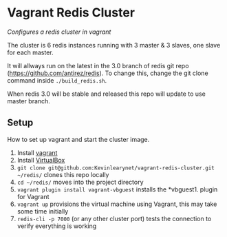Vagrant Redis Cluster
=====================

*Configures a redis cluster in vagrant*

The cluster is 6 redis instances running with 3 master & 3 slaves, one slave for each master.

It will allways run on the latest in the 3.0 branch of redis git repo (https://github.com/antirez/redis). To change this, change the git clone command inside `./build_redis.sh`.

When redis 3.0 will be stable and released this repo will update to use master branch.

## Setup
How to set up vagrant and start the cluster image.

1. Install [vagrant](http://www.vagrantup.com/)
1. Install [VirtualBox](https://www.virtualbox.org/wiki/Downloads)
1. `git clone git@github.com:Kevinlearynet/vagrant-redis-cluster.git ~/redis/` clones this repo locally
1. `cd ~/redis/` moves into the project directory 
1. `vagrant plugin install vagrant-vbguest` installs the *vbguest1. plugin for Vagrant
1. `vagrant up` provisions the virtual machine using Vagrant, this may take some time initially
1. `redis-cli -p 7000` (or any other cluster port) tests the connection to verify everything is working
